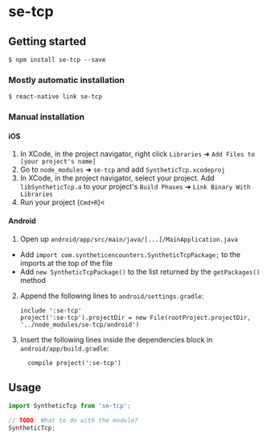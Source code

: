 # se-tcp

## Getting started

`$ npm install se-tcp --save`

### Mostly automatic installation

`$ react-native link se-tcp`

### Manual installation


#### iOS

1. In XCode, in the project navigator, right click `Libraries` ➜ `Add Files to [your project's name]`
2. Go to `node_modules` ➜ `se-tcp` and add `SyntheticTcp.xcodeproj`
3. In XCode, in the project navigator, select your project. Add `libSyntheticTcp.a` to your project's `Build Phases` ➜ `Link Binary With Libraries`
4. Run your project (`Cmd+R`)<

#### Android

1. Open up `android/app/src/main/java/[...]/MainApplication.java`
  - Add `import com.syntheticencounters.SyntheticTcpPackage;` to the imports at the top of the file
  - Add `new SyntheticTcpPackage()` to the list returned by the `getPackages()` method
2. Append the following lines to `android/settings.gradle`:
  	```
  	include ':se-tcp'
  	project(':se-tcp').projectDir = new File(rootProject.projectDir, 	'../node_modules/se-tcp/android')
  	```
3. Insert the following lines inside the dependencies block in `android/app/build.gradle`:
  	```
      compile project(':se-tcp')
  	```


## Usage
```javascript
import SyntheticTcp from 'se-tcp';

// TODO: What to do with the module?
SyntheticTcp;
```
